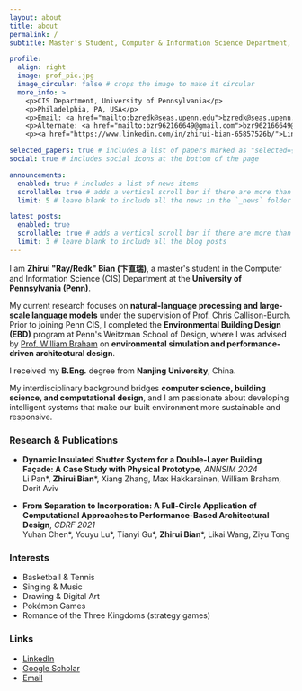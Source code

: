 ```yaml
---
layout: about
title: about
permalink: /
subtitle: Master's Student, Computer & Information Science Department, University of Pennsylvania

profile:
  align: right
  image: prof_pic.jpg
  image_circular: false # crops the image to make it circular
  more_info: >
    <p>CIS Department, University of Pennsylvania</p>
    <p>Philadelphia, PA, USA</p>
    <p>Email: <a href="mailto:bzredk@seas.upenn.edu">bzredk@seas.upenn.edu</a></p>
    <p>Alternate: <a href="mailto:bzr962166649@gmail.com">bzr962166649@gmail.com</a></p>
    <p><a href="https://www.linkedin.com/in/zhirui-bian-65857526b/">LinkedIn</a> | <a href="https://scholar.google.com.hk/citations?user=vmCWvc8AAAAJ&hl=zh-CN">Google&nbsp;Scholar</a></p>

selected_papers: true # includes a list of papers marked as "selected={true}"
social: true # includes social icons at the bottom of the page

announcements:
  enabled: true # includes a list of news items
  scrollable: true # adds a vertical scroll bar if there are more than 3 news items
  limit: 5 # leave blank to include all the news in the `_news` folder

latest_posts:
  enabled: true
  scrollable: true # adds a vertical scroll bar if there are more than 3 new posts items
  limit: 3 # leave blank to include all the blog posts
---
```


I am **Zhirui "Ray/Redk" Bian (卞直瑞)**, a master's student in the Computer and Information Science (CIS) Department at the **University of Pennsylvania (Penn)**.

My current research focuses on **natural-language processing and large-scale language models** under the supervision of [Prof.&nbsp;Chris&nbsp;Callison-Burch](https://www.cis.upenn.edu/~ccb/). Prior to joining Penn CIS, I completed the **Environmental Building Design (EBD)** program at Penn's Weitzman School of Design, where I was advised by [Prof.&nbsp;William&nbsp;Braham](https://www.design.upenn.edu/people/william-w-braham) on **environmental simulation and performance-driven architectural design**.

I received my **B.Eng.** degree from **Nanjing University**, China.

My interdisciplinary background bridges **computer science, building science, and computational design**, and I am passionate about developing intelligent systems that make our built environment more sustainable and responsive.

### Research & Publications

* **Dynamic Insulated Shutter System for a Double-Layer Building Façade: A Case Study with Physical Prototype**, *ANNSIM 2024*  
  Li Pan*, **Zhirui Bian***, Xiang Zhang, Max Hakkarainen, William Braham, Dorit Aviv

* **From Separation to Incorporation: A Full-Circle Application of Computational Approaches to Performance-Based Architectural Design**, *CDRF 2021*  
  Yuhan Chen*, Youyu Lu*, Tianyi Gu*, **Zhirui Bian***, Likai Wang, Ziyu Tong

### Interests

* Basketball & Tennis  
* Singing & Music  
* Drawing & Digital Art  
* Pokémon Games  
* Romance of the Three Kingdoms (strategy games)

### Links

- [LinkedIn](https://www.linkedin.com/in/zhirui-bian-65857526b/)
- [Google Scholar](https://scholar.google.com.hk/citations?user=vmCWvc8AAAAJ&hl=zh-CN)
- [Email](mailto:bzredk@seas.upenn.edu)
